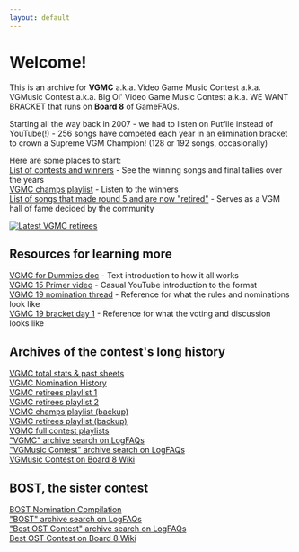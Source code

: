 ```yaml
---
layout: default
---
```


# Welcome!

This is an archive for **VGMC** a.k.a. Video Game Music Contest a.k.a. VGMusic Contest a.k.a. Big Ol' Video Game Music Contest a.k.a. WE WANT BRACKET that runs on **Board 8** of GameFAQs.

Starting all the way back in 2007 - we had to listen on Putfile instead of YouTube(!) - 256 songs have competed each year in an elimination bracket to crown a Supreme VGM Champion! (128 or 192 songs, occasionally)

Here are some places to start: \
[List of contests and winners](/contests.html) - See the winning songs and final tallies over the years \
[VGMC champs playlist](https://www.youtube.com/playlist?list=PLW9O9mntH1RElFQnUIoUjxk4_bi-uLbVQ) - Listen to the winners \
[List of songs that made round 5 and are now "retired"](/retirees.html) - Serves as a VGM hall of fame decided by the community

<a href="../../assets/images/chart_front.jpg" target="_blank">![Latest VGMC retirees](../../assets/images/chart_front.jpg)</a>

## Resources for learning more
[VGMC for Dummies doc](https://docs.google.com/document/d/1z3L461h7kTwS27Pr2rIRlWcNJv3HdZS9VhQ7kbwu1UU) - Text introduction to how it all works \
[VGMC 15 Primer video](https://www.youtube.com/watch?v=zqUADAakOnE) - Casual YouTube introduction to the format \
[VGMC 19 nomination thread](https://www.logfaqs.com/boards/8-gamefaqs-contests/80968055) - Reference for what the rules and nominations look like \
[VGMC 19 bracket day 1](https://www.logfaqs.com/boards/8-gamefaqs-contests/80983665) - Reference for what the voting and discussion looks like

## Archives of the contest's long history
[VGMC total stats & past sheets](https://docs.google.com/spreadsheets/d/1K1XdLWiUKB2kX99qYBgnRbLU_sCz4dvZSByKKJHCT6o/edit#gid=961273194) \
[VGMC Nomination History](https://docs.google.com/spreadsheets/d/1qZxAoO6iaKSFj3CpMhx9F9Gs8hCa0zRI8oclVObxEhI) \
[VGMC retirees playlist 1](https://www.youtube.com/playlist?list=PLtm-5nTauRmH9-omKRQf_FQI6GEE84aTu) \
[VGMC retirees playlist 2](https://www.youtube.com/playlist?list=PLtm-5nTauRmE4iHlAGmEBHXDf3Hs9T0zP) \
[VGMC champs playlist (backup)](https://www.youtube.com/playlist?list=PLeKaE-gusMmZiN8DnKijvR4P8ZMXu1i6e) \
[VGMC retirees playlist (backup)](https://www.youtube.com/playlist?list=PLeKaE-gusMmave89aPUWL6aq_LZO9PrA8) \
[VGMC full contest playlists](https://pastebin.com/JUNkGWQ4) \
["VGMC" archive search on LogFAQs](https://www.logfaqs.com/boards/8-gamefaqs-contests?search=vgmc) \
["VGMusic Contest" archive search on LogFAQs](https://www.logfaqs.com/boards/8-gamefaqs-contests?search=vgmusic%20contest) \
[VGMusic Contest on Board 8 Wiki](https://board8.fandom.com/wiki/VGMusic_Contest)

## BOST, the sister contest
[BOST Nomination Compilation](https://docs.google.com/spreadsheets/d/1TqxYsxxM46VgYKsRgFvUoUQljHTkCSAK2l50lDC3MBg) \
["BOST" archive search on LogFAQs](https://www.logfaqs.com/boards/8-gamefaqs-contests?search=bost) \
["Best OST Contest" archive search on LogFAQs](https://www.logfaqs.com/boards/8-gamefaqs-contests?search=best%20ost%20contest) \
[Best OST Contest on Board 8 Wiki](https://board8.fandom.com/wiki/Best_OST_Contest)
